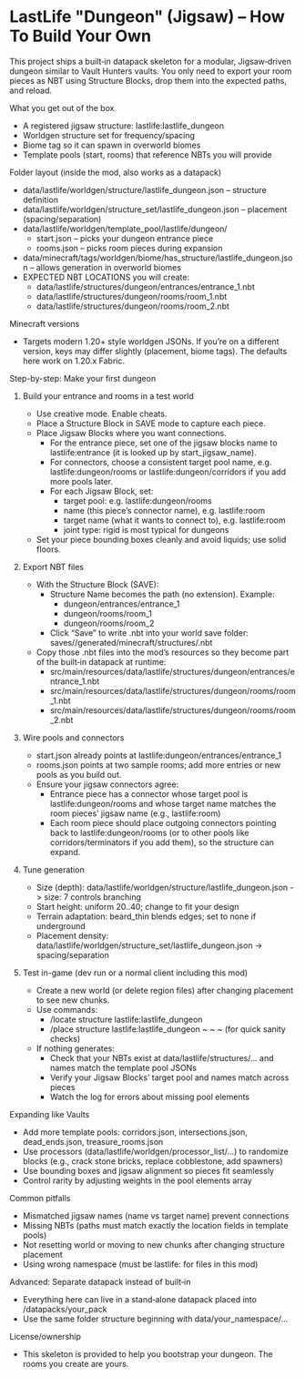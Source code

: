 LastLife "Dungeon" (Jigsaw) – How To Build Your Own
====================================================

This project ships a built‑in datapack skeleton for a modular, Jigsaw‑driven dungeon similar to Vault Hunters vaults. You only need to export your room pieces as NBT using Structure Blocks, drop them into the expected paths, and reload.

What you get out of the box
- A registered jigsaw structure: lastlife:lastlife_dungeon
- Worldgen structure set for frequency/spacing
- Biome tag so it can spawn in overworld biomes
- Template pools (start, rooms) that reference NBTs you will provide

Folder layout (inside the mod, also works as a datapack)
- data/lastlife/worldgen/structure/lastlife_dungeon.json – structure definition
- data/lastlife/worldgen/structure_set/lastlife_dungeon.json – placement (spacing/separation)
- data/lastlife/worldgen/template_pool/lastlife/dungeon/
  - start.json – picks your dungeon entrance piece
  - rooms.json – picks room pieces during expansion
- data/minecraft/tags/worldgen/biome/has_structure/lastlife_dungeon.json – allows generation in overworld biomes
- EXPECTED NBT LOCATIONS you will create:
  - data/lastlife/structures/dungeon/entrances/entrance_1.nbt
  - data/lastlife/structures/dungeon/rooms/room_1.nbt
  - data/lastlife/structures/dungeon/rooms/room_2.nbt

Minecraft versions
- Targets modern 1.20+ style worldgen JSONs. If you’re on a different version, keys may differ slightly (placement, biome tags). The defaults here work on 1.20.x Fabric.

Step-by-step: Make your first dungeon
1) Build your entrance and rooms in a test world
   - Use creative mode. Enable cheats.
   - Place a Structure Block in SAVE mode to capture each piece.
   - Place Jigsaw Blocks where you want connections.
     - For the entrance piece, set one of the jigsaw blocks name to lastlife:entrance (it is looked up by start_jigsaw_name).
     - For connectors, choose a consistent target pool name, e.g. lastlife:dungeon/rooms or lastlife:dungeon/corridors if you add more pools later.
     - For each Jigsaw Block, set:
       - target pool: e.g. lastlife:dungeon/rooms
       - name (this piece’s connector name), e.g. lastlife:room
       - target name (what it wants to connect to), e.g. lastlife:room
       - joint type: rigid is most typical for dungeons
   - Set your piece bounding boxes cleanly and avoid liquids; use solid floors.

2) Export NBT files
   - With the Structure Block (SAVE):
     - Structure Name becomes the path (no extension). Example:
       - dungeon/entrances/entrance_1
       - dungeon/rooms/room_1
       - dungeon/rooms/room_2
     - Click “Save” to write <name>.nbt into your world save folder: saves/<WorldName>/generated/minecraft/structures/<path>.nbt
   - Copy those .nbt files into the mod’s resources so they become part of the built‑in datapack at runtime:
     - src/main/resources/data/lastlife/structures/dungeon/entrances/entrance_1.nbt
     - src/main/resources/data/lastlife/structures/dungeon/rooms/room_1.nbt
     - src/main/resources/data/lastlife/structures/dungeon/rooms/room_2.nbt

3) Wire pools and connectors
   - start.json already points at lastlife:dungeon/entrances/entrance_1
   - rooms.json points at two sample rooms; add more entries or new pools as you build out.
   - Ensure your jigsaw connectors agree:
     - Entrance piece has a connector whose target pool is lastlife:dungeon/rooms and whose target name matches the room pieces’ jigsaw name (e.g., lastlife:room)
     - Each room piece should place outgoing connectors pointing back to lastlife:dungeon/rooms (or to other pools like corridors/terminators if you add them), so the structure can expand.

4) Tune generation
   - Size (depth): data/lastlife/worldgen/structure/lastlife_dungeon.json -> size: 7 controls branching
   - Start height: uniform 20..40; change to fit your design
   - Terrain adaptation: beard_thin blends edges; set to none if underground
   - Placement density: data/lastlife/worldgen/structure_set/lastlife_dungeon.json -> spacing/separation

5) Test in-game (dev run or a normal client including this mod)
   - Create a new world (or delete region files) after changing placement to see new chunks.
   - Use commands:
     - /locate structure lastlife:lastlife_dungeon
     - /place structure lastlife:lastlife_dungeon ~ ~ ~ (for quick sanity checks)
   - If nothing generates:
     - Check that your NBTs exist at data/lastlife/structures/... and names match the template pool JSONs
     - Verify your Jigsaw Blocks’ target pool and names match across pieces
     - Watch the log for errors about missing pool elements

Expanding like Vaults
- Add more template pools: corridors.json, intersections.json, dead_ends.json, treasure_rooms.json
- Use processors (data/lastlife/worldgen/processor_list/...) to randomize blocks (e.g., crack stone bricks, replace cobblestone, add spawners)
- Use bounding boxes and jigsaw alignment so pieces fit seamlessly
- Control rarity by adjusting weights in the pool elements array

Common pitfalls
- Mismatched jigsaw names (name vs target name) prevent connections
- Missing NBTs (paths must match exactly the location fields in template pools)
- Not resetting world or moving to new chunks after changing structure placement
- Using wrong namespace (must be lastlife: for files in this mod)

Advanced: Separate datapack instead of built‑in
- Everything here can live in a stand‑alone datapack placed into <world>/datapacks/your_pack
- Use the same folder structure beginning with data/your_namespace/...

License/ownership
- This skeleton is provided to help you bootstrap your dungeon. The rooms you create are yours.
